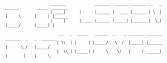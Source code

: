 `                     _______             _______  ______ _______ __   _ ______        _____  _______            `\
`                     |_____|      |      |______ |  ____ |______ | \  | |     \      |     | |______                 `\
`                     |     |      |_____ |______ |_____| |______ |  \_| |_____/      |_____| |                       `\
`                                                                                                                   `\
`                         __   _  _____   ______  _    _ _______ _______ _______  _   _  _______                      `\
`                        | \\  | |     | |_____/   \  /  |_____| |______    |      \_/   |_____/                      `\
`                        |  \\_| |_____| |     \_   \/   |     | ______|    |       |    |     \_                     `\
`                                                                                                                   `
